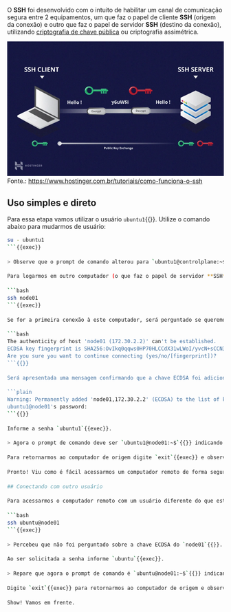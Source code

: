 O **SSH** foi desenvolvido com o intuito de habilitar um canal de comunicação segura entre 2 equipamentos, um que faz o papel de cliente **SSH** (origem da conexão) e outro que faz o papel de servidor **SSH** (destino da conexão), utilizando [criptografia de chave pública](https://medium.com/r/?url=https%3A%2F%2Fpt.wikipedia.org%2Fwiki%2FCriptografia_de_chave_p%25C3%25BAblica) ou criptografia assimétrica.

![SSH](./ssh.png)
Fonte.: <https://www.hostinger.com.br/tutoriais/como-funciona-o-ssh>

## Uso simples e direto

Para essa etapa vamos utilizar o usuário `ubuntu1`{{}}. Utilize o comando abaixo para mudarmos de usuário:

```bash
su - ubuntu1
```{{exec}}

> Observe que o prompt de comando alterou para `ubuntu1@controlplane:~$`{{}} indicando que agora estamos trabalhando com o usuário `ubuntu1`{{}} **ainda no computador local** chamado de `controlplane`{{}}.

Para logarmos em outro computador (o que faz o papel de servidor **SSH**) com um usuário com o mesmo nome do que está logado localmente, simplesmente usamos o comando abaixo:

```bash
ssh node01
```{{exec}}

Se for a primeira conexão à este computador, será perguntado se queremos armazenar localmente a [chave ECDSA](https://medium.com/r/?url=https%3A%2F%2Fpt.wikipedia.org%2Fwiki%2FECDSA) deste computador conforme abaixo, responda `yes`{{exec}}.

```bash
The authenticity of host 'node01 (172.30.2.2)' can't be established.
ECDSA key fingerprint is SHA256:OvIkq0qqws0HP70HLCCdX31wLWoI/yvcN+sCCN3Krts.
Are you sure you want to continue connecting (yes/no/[fingerprint])?
```{{}}

Será apresentada uma mensagem confirmando que a chave ECDSA foi adicionada a esta sessão do Shell e na sequencia se pede a senha de login do usuário `ubuntu1`{{}} no computador `node01`{{}}.

```plain
Warning: Permanently added 'node01,172.30.2.2' (ECDSA) to the list of known hosts.
ubuntu1@node01's password:
```{{}}

Informe a senha `ubuntu1`{{exec}}.

> Agora o prompt de comando deve ser `ubuntu1@node01:~$`{{}} indicando que estamos trabalhando com o usuário `ubuntu1`{{}} **só que no computador** `node01`{{}}.

Para retornarmos ao computador de origem digite `exit`{{exec}} e observe que o prompt de comando retornará para `ubuntu1@controlplane:~$`{{}}.

Pronto! Viu como é fácil acessarmos um computador remoto de forma segura com o SSH?

## Conectando com outro usuário

Para acessarmos o computador remoto com um usuário diferente do que está logado localmente, basta informar o nome do mesmo seguido de um '**@**' antes do nome do computador, conforme exemplo abaixo:

```bash
ssh ubuntu@node01
```{{exec}}

> Percebeu que não foi perguntado sobre a chave ECDSA do `node01`{{}}. 

Ao ser solicitada a senha informe `ubuntu`{{exec}}.

> Repare que agora o prompt de comando é `ubuntu@node01:~$`{{}} indicando que estamos trabalhando com o usuário `ubuntu`{{}} no computador `node01`{{}}.

Digite `exit`{{exec}} para retornarmos ao computador de origem e observe que o prompt de comando retornará para `ubuntu1@controlplane:~$`{{}}.

Show! Vamos em frente.
